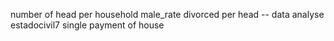 number of head per household
male_rate
divorced per head -- data analyse
estadocivil7 single
payment of house

